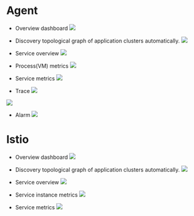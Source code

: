 # Agent

- Overview dashboard
  <img src="https://skywalkingtest.github.io/page-resources/6.0.0-alpha/Dashboard.png"/>

- Discovery topological graph of application clusters automatically.
  <img src="https://skywalkingtest.github.io/page-resources/6.0.0-alpha/Topology.png"/>

- Service overview
  <img src="https://skywalkingtest.github.io/page-resources/6.0.0-alpha/service.png"/>

- Process(VM) metrics
  <img src="https://skywalkingtest.github.io/page-resources/6.0.0-alpha/Service_instance_info.png"/>

- Service metrics
  <img src="https://skywalkingtest.github.io/page-resources/6.0.0-alpha/endpoint.png"/>

- Trace
  <img src="https://skywalkingtest.github.io/page-resources/6.0.0-alpha/trace.png"/>

<img src="https://skywalkingtest.github.io/page-resources/6.0.0-alpha/Trace-detail.png"/>

- Alarm
  <img src="https://skywalkingtest.github.io/page-resources/6.0.0-alpha/service-alarm.png"/>

# Istio

- Overview dashboard
  <img src="https://skywalkingtest.github.io/page-resources/6.0.0-alpha/Istio/Dashboard.png"/>

- Discovery topological graph of application clusters automatically.
  <img src="https://skywalkingtest.github.io/page-resources/6.0.0-alpha/Istio/Topology.png"/>

- Service overview
  <img src="https://skywalkingtest.github.io/page-resources/6.0.0-alpha/Istio/Service.png"/>

- Service instance metrics
  <img src="https://skywalkingtest.github.io/page-resources/6.0.0-alpha/Istio/Service-instance-info.png"/>

- Service metrics
  <img src="https://skywalkingtest.github.io/page-resources/6.0.0-alpha/Istio/endpoint.png"/>
